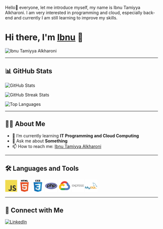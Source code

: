 <p>Hello👋 everyone, let me introduce myself, my name is Ibnu Tamiyya Alkharoni. I am very interested in programming and cloud, especially back-end and currently I am still learning to improve my skills.</p>

<!-- Profil Header -->
<h1>Hi there, I'm <a href="https://github.com/DevCupu">Ibnu</a> 👋</h1>
<p>
  <img src="https://c4.wallpaperflare.com/wallpaper/628/187/589/code-minimalism-programming-programming-language-wallpaper-preview.jpg" alt="Ibnu Tamiyya Alkharoni" />
</p>

<hr>

<!-- GitHub Stats -->
<h2>📊 GitHub Stats</h2>
<p>
  <img src="https://github-readme-stats.vercel.app/api?username=DevCupu&show_icons=true&theme=dracula&count_private=true&include_all_commits=true&custom_title=GitHub%20Stats%20-%20Ibnu&hide=issues" alt="GitHub Stats" />
</p>
<p>
  <img src="https://github-readme-streak-stats.herokuapp.com/?user=DevCupu&theme=dracula" alt="GitHub Streak Stats" />
</p>
<p>
  <img src="https://github-readme-stats.vercel.app/api/top-langs/?username=DevCupu&layout=compact&theme=dracula" alt="Top Languages" />
</p>

<hr>

<!-- Tentang Saya -->
<h2>🧑‍💻 About Me</h2>
<ul>
  <li>🌱 I’m currently learning <strong>IT Programming and Cloud Computing</strong></li>
  <li>💬 Ask me about <strong>Something</strong></li>
  <li>📫 How to reach me: <a href="mailto:ibnutamiyyaalkharoni@gmail.com">Ibnu Tamiyya Alkharoni</a></li>
</ul>

<hr>

<!-- Keahlian -->
<h2>🛠️ Languages and Tools</h2>
<p>
  <img src="https://raw.githubusercontent.com/devicons/devicon/master/icons/javascript/javascript-original.svg" alt="JavaScript" width="40" height="40"/> 
  <img src="https://raw.githubusercontent.com/devicons/devicon/master/icons/html5/html5-original-wordmark.svg" alt="HTML5" width="40" height="40"/> 
  <img src="https://raw.githubusercontent.com/devicons/devicon/master/icons/css3/css3-original-wordmark.svg" alt="CSS3" width="40" height="40"/> 
  <img src="https://raw.githubusercontent.com/devicons/devicon/master/icons/php/php-original.svg" alt="PHP" width="40" height="40"/> 
  <img src="https://raw.githubusercontent.com/devicons/devicon/master/icons/googlecloud/googlecloud-original.svg" alt="Google Cloud Platform" width="40" height="40"/>
  <img src="https://raw.githubusercontent.com/devicons/devicon/master/icons/express/express-original-wordmark.svg" alt="Express.js" width="40" height="40"/>
  <img src="https://raw.githubusercontent.com/devicons/devicon/master/icons/mysql/mysql-original-wordmark.svg" alt="MySQL" width="40" height="40"/>
</p>

<hr>

<!-- Connect with Me -->
<h2>🤝 Connect with Me</h2>
<p>
  <a href="https://www.linkedin.com/in/ibnu-tamiyya-al-kharoni-96b6a52a0/"><img src="https://img.shields.io/badge/-LinkedIn-blue?style=flat&logo=Linkedin&logoColor=white" alt="LinkedIn" /></a>
</p>
